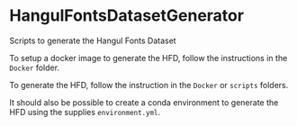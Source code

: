# HangulFontsDatasetGenerator
Scripts to generate the Hangul Fonts Dataset


To setup a docker image to generate the HFD, follow the instructions in the `Docker` folder.

To generate the HFD, follow the instruction in the `Docker` or `scripts` folders.

It should also be possible to create a conda environment to generate the HFD using the supplies `environment.yml`.
